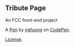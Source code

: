 Tribute Page
------------
An FCC front-end project

A [Pen](https://codepen.io/ngfuong/pen/YzWpmLK) by [ngfuong](https://codepen.io/ngfuong) on [CodePen](https://codepen.io).

[License](https://codepen.io/ngfuong/pen/YzWpmLK/license).